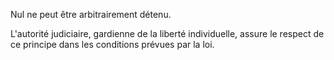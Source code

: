 Nul ne peut être arbitrairement détenu.

L'autorité judiciaire, gardienne de la liberté individuelle, assure le respect de ce principe dans les conditions prévues par la loi.
